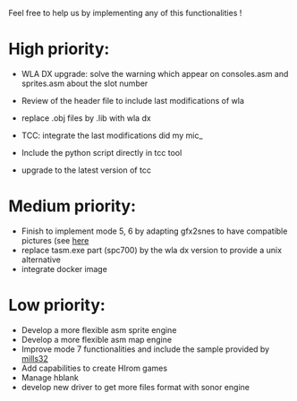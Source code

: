 Feel free to help us by implementing any of this functionalities !

# High priority:

- WLA DX upgrade: solve the warning which appear on consoles.asm and sprites.asm about the slot number
- Review of the header file to include last modifications of wla
- replace .obj files by .lib with wla dx

- TCC: integrate the last modifications did my mic_
- Include the python script directly in tcc tool
- upgrade to the latest version of tcc

# Medium priority:

- Finish to implement mode 5, 6 by adapting gfx2snes to have compatible pictures (see [here](https://github.com/alekmaul/pvsneslib/issues/14)
- replace tasm.exe part (spc700) by the wla dx version to provide a unix alternative
- integrate docker image

# Low priority:

- Develop a more flexible asm sprite engine
- Develop a more flexible asm map engine
- Improve mode 7 functionalities and include the sample provided by [mills32](https://github.com/alekmaul/pvsneslib/issues/24)
- Add capabilities to create HIrom games
- Manage hblank
- develop new driver to get more files format with sonor engine